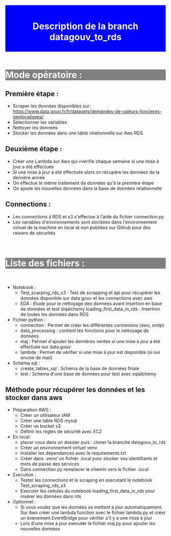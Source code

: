 <div style="text-align:center; background-color:blue; padding:10px;">
  <h1 style="color:white;">Description de la branch datagouv_to_rds</h1>
</div>
<br>

<div style="text-align:left; background-color:gray; padding:0px;">
  <h1 style="color:white;">Mode opératoire :</h1>
</div>

## Première étape :
- Scraper les données disponibles sur:  
https://www.data.gouv.fr/fr/datasets/demandes-de-valeurs-foncieres-geolocalisees/
- Selectionner les variables 
- Nettoyer les données
- Stocker les données dans une table relationnelle sur Aws RDS

## Deuxième étape :
- Créer une Lambda sur Aws qui vvérifie chaque semaine si une mise à jour a été effectuée
- Si une mise à jour a été effectuée alors on récupère les données de la dernière année
- On effectue le même traitement de données qu'à la première étape
- On ajoute les nouvelles données dans la base de données relationnelle

## Connections :
- Les connections à RDS et s3 s'effectue à l'aide du fichier connection.py
- Les variables d'environnements sont stockées dans l'environnement virtuel de la machine 
en local et non publiées sur Github pour des raisons de sécurités

<br>
<div style="text-align:left; background-color:gray; padding:0px;">
  <h1 style="color:white;">Liste des fichiers :</h1>
</div>
<br>

- Notebook :
    - Test_scarping_rds_s3 : Test de scrapping et api pour récupérer les données disponible sur data.gouv 
        et les connections avec aws
    - EDA : Etude pour le nettoyage des données avant insertion en base de données et test slqalchemy
    loading_first_data_in_rds : Insertion de toutes les données dans RDS
- Fichier python :
    - connection :  Permet de créer les différentes connexions (aws, smtp)
    - data_processing : contient les fonctions pour le nettoyage de données
    - maj : Permet d'ajouter les dernières ventes si une mise à jour a été effectuée sur data.gouv
    - lambda : Permet de vérifier si une mise à jour est disponible (si oui envoie de mail) 
- Schéma sql :
    - create_tables_sql : Schéma de la base de données finale
    - test : Schéma d'une base de données pour test avec sqlalchemy

## Méthode pour récupérer les données et les stocker dans aws
- Préparation AWS :
    - Créer un utilisateur IAM
    - Créer une table RDS mysql
    - Créer un bucket s3
    - Définir les régles de sécurité avec EC2
- En local:
    - placer vous dans un dossier puis : cloner la branche datagouv_to_rds
    - Créer un environnement virtuel venv
    - Installer les dépendances avec le requirements.txt
    - Créer dans .venv/ un fichier .local pour stocker vos identifiants et mots de passe des services
    - Dans connection.py remplacer le chemin vers le fichier .local
- Execution :
    - Tester les connections et le scraping en executant le notebook Test_scraping_rds_s3
    - Executer les cellules du notebook loading_first_data_in_rds pour insérer les données dans rds
- Optionnel :
    - Si vous voulez que les données se mettent à jour automatiquement. 
    Sur Aws créer une lambda function avec le fichier lambda.py et 
    créer un événement EventBridge pour vérifier s'il y a une mise à jour
    - Lors d'une mise à jour executer le fichier maj.py pour ajouter les nouvelles données

    
